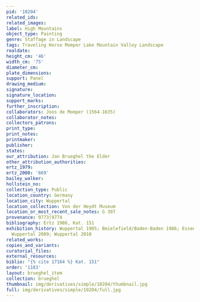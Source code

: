 ```yaml
---
pid: '10204'
related_ids: 
related_images: 
label: High Mountains
object_type: Painting
genre: Staffage in Landscape
tags: Traveling Horse Momper Lake Mountain Valley Landscape
realdate: 
height_cm: '46'
width_cm: '75'
diameter_cm: 
plate_dimensions: 
support: Panel
drawing_medium: 
signature: 
signature_location: 
support_marks: 
further_inscription: 
collaborators: Joos de Momper (1564-1635)
collaborator_notes: 
collectors_patrons: 
print_type: 
print_notes: 
printmaker: 
publisher: 
states: 
our_attribution: Jan Brueghel the Elder
other_attribution_authorities: 
ertz_1979: 
ertz_2008: '669'
bailey_walker: 
hollstein_no: 
collection_type: Public
location_country: Germany
location_city: Wuppertal
location_collection: Von der Heydt Museum
location_or_most_recent_sale_notes: G 307
provenance: 9773|9774
bibliography: Ertz 1986, Kat. 151
exhibition_history: Wuppertal 1985; Beielefield/Baden-Baden 1986; Essen/Wien 2003-04;
  Wuppertal 2009; Wuppertal 2010
related_works: 
copies_and_variants: 
curatorial_files: 
external_resources: 
biblio: "{% cite 17164 %} Kat. 151"
order: '1183'
layout: brueghel_item
collection: brueghel
thumbnail: img/derivatives/simple/10204/thumbnail.jpg
full: img/derivatives/simple/10204/full.jpg
---
```


